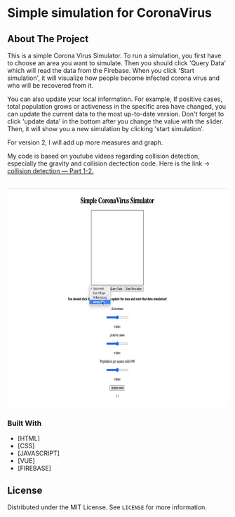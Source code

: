 # Simple simulation for CoronaVirus

<!-- ABOUT THE PROJECT -->

## About The Project

<p>This is a simple Corona Virus Simulator. To run a simulation, you first have to choose an area you want to simulate. Then you should click 'Query Data' which will read the data from the Firebase. When you click 'Start simulation', it will visualize how people become infected corona virus and who will be recovered from it.</p>

<p>You can also update your local information. For example, If positive cases, total population grows or activeness in the specific area have changed, you can update the current data to the most up-to-date version. Don't forget to click 'update data' in the bottom after you change the value with the slider. Then, it will show you a new simulation by clicking 'start simulation'.</p>

<p>For version 2, I will add up more measures and graph.</p>

<p>My code is based on youtube videos regarding collision detection, especially the gravity and collision dectection code. Here is the link -> <a href="https://www.youtube.com/watch?v=XYzA_kPWyJ8&t=567s">collision detection — Part 1-2.</a></p>
<br>
<img src="covid19Simulator.gif" width="700px" height="500px">

### Built With

- [HTML]
- [CSS]
- [JAVASCRIPT]
- [VUE]
- [FIREBASE]

<!-- LICENSE -->

## License

Distributed under the MIT License. See `LICENSE` for more information.
